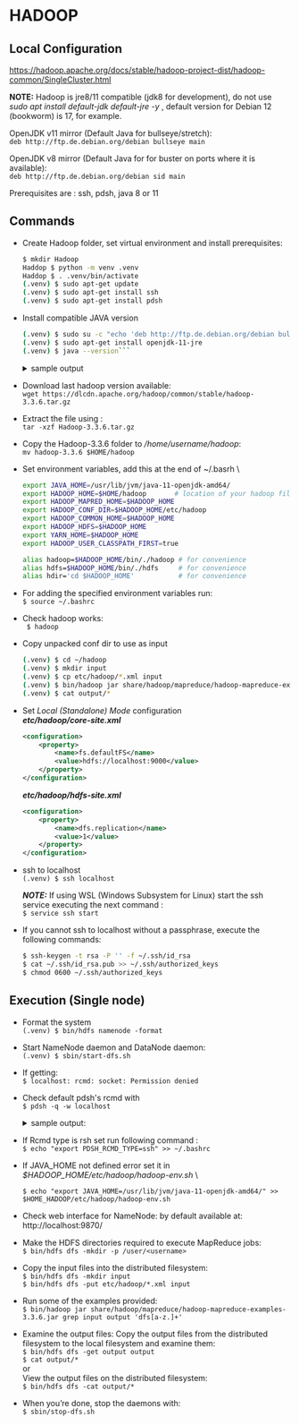 # HADOOP

## Local Configuration
https://hadoop.apache.org/docs/stable/hadoop-project-dist/hadoop-common/SingleCluster.html

**NOTE:** Hadoop is jre8/11 compatible (jdk8 for development), do not use *sudo apt install default-jdk default-jre -y* , default version for Debian 12 (bookworm) is 17, for example.

OpenJDK v11 mirror (Default Java for bullseye/stretch): \
```deb http://ftp.de.debian.org/debian bullseye main```

OpenJDK v8 mirror (Default Java for for buster on ports where it is available): \
```deb http://ftp.de.debian.org/debian sid main```

Prerequisites are : ssh, pdsh, java 8 or 11

## Commands
- Create Hadoop folder, set virtual environment and install prerequisites:
    ```bash
    $ mkdir Hadoop
    Haddop $ python -m venv .venv
    Haddop $ . .venv/bin/activate
    (.venv) $ sudo apt-get update
    (.venv) $ sudo apt-get install ssh
    (.venv) $ sudo apt-get install pdsh
    ```
- Install compatible JAVA version
    ```sh
    (.venv) $ sudo su -c "echo 'deb http://ftp.de.debian.org/debian bullseye main' > /etc/apt/sources.list.d/debian-bullseye.list"
    (.venv) $ sudo apt-get install openjdk-11-jre
    (.venv) $ java --version```
    ```
    <details><summary>sample output</summary>

    ```
    openjdk 11.0.20 2023-07-18
    OpenJDK Runtime Environment (build 11.0.20+8-post-Debian-1deb11u1)
    OpenJDK 64-Bit Server VM (build 11.0.20+8-post-Debian-1deb11u1, mixed mode, sharing)
    ```
    </details>

- Download last hadoop version available: \
```wget https://dlcdn.apache.org/hadoop/common/stable/hadoop-3.3.6.tar.gz```
- Extract the file using : \
```tar -xzf Hadoop-3.3.6.tar.gz```

- Copy the Hadoop-3.3.6 folder to */home/username/hadoop*: \
```mv hadoop-3.3.6 $HOME/hadoop```
- Set environment variables, add this at the end of ~/.basrh \
    ```bash
    export JAVA_HOME=/usr/lib/jvm/java-11-openjdk-amd64/
    export HADOOP_HOME=$HOME/hadoop       # location of your hadoop file directory
    export HADOOP_MAPRED_HOME=$HADOOP_HOME
    export HADOOP_CONF_DIR=$HADOOP_HOME/etc/hadoop
    export HADOOP_COMMON_HOME=$HADOOP_HOME
    export HADOOP_HDFS=$HADOOP_HOME
    export YARN_HOME=$HADOOP_HOME
    export HADOOP_USER_CLASSPATH_FIRST=true

    alias hadoop=$HADOOP_HOME/bin/./hadoop # for convenience
    alias hdfs=$HADOOP_HOME/bin/./hdfs     # for convenience
    alias hdir='cd $HADOOP_HOME'           # for convenience
    ``` 
- For adding the specified environment variables run: \
```$ source ~/.bashrc```
- Check hadoop works: \
``` $ hadoop```
- Copy unpacked conf dir to use as input
    ```bash
    (.venv) $ cd ~/hadoop
    (.venv) $ mkdir input
    (.venv) $ cp etc/hadoop/*.xml input
    (.venv) $ bin/hadoop jar share/hadoop/mapreduce/hadoop-mapreduce-examples-3.3.6.jar grep input output 'dfs[a-z.]+'
    (.venv) $ cat output/*
    ```
- Set *Local (Standalone) Mode* configuration \
    ***etc/hadoop/core-site.xml***
    ```xml
    <configuration>
        <property>
            <name>fs.defaultFS</name>
            <value>hdfs://localhost:9000</value>
        </property>
    </configuration>
    ```
    ***etc/hadoop/hdfs-site.xml***
    ```xml
    <configuration>
        <property>
            <name>dfs.replication</name>
            <value>1</value>
        </property>
    </configuration>
    ```

- ssh to localhost \
```(.venv) $ ssh localhost```

    ***NOTE:*** If using WSL (Windows Subsystem for Linux) start the ssh service executing the next command :\
    ```$ service ssh start```

- If you cannot ssh to localhost without a passphrase, execute the following commands:
    ```sh
    $ ssh-keygen -t rsa -P '' -f ~/.ssh/id_rsa
    $ cat ~/.ssh/id_rsa.pub >> ~/.ssh/authorized_keys
    $ chmod 0600 ~/.ssh/authorized_keys
    ```

## Execution (Single node)
- Format the system \
```(.venv) $ bin/hdfs namenode -format```
- Start NameNode daemon and DataNode daemon: \
```(.venv) $ sbin/start-dfs.sh```
- If getting: \
```$ localhost: rcmd: socket: Permission denied```

- Check default pdsh's rcmd with \
```$ pdsh -q -w localhost```
    <details> <summary>sample output:</summary>

    ```sh
    -- DSH-specific options --
    Separate stderr/stdout  Yes
    Path prepended to cmd   none
    Appended to cmd         none
    Command:                none
    Full program pathname   /usr/bin/pdsh
    Remote program path     /usr/bin/pdsh

    -- Generic options --
    Local username          username
    Local uid               1000
    Remote username         username
    Rcmd type               rsh
    one ^C will kill pdsh   No
    Connect timeout (secs)  10
    Command timeout (secs)  0
    Fanout                  32
    Display hostname labels Yes
    Debugging               No

    -- Target nodes --
    localhost
    ```
    </details>

- If Rcmd type is rsh set run following command : \
```$ echo "export PDSH_RCMD_TYPE=ssh" >> ~/.bashrc```

- If JAVA_HOME not defined error set it in *$HADOOP_HOME/etc/hadoop/hadoop-env.sh* \

    ```$ echo "export JAVA_HOME=/usr/lib/jvm/java-11-openjdk-amd64/" >> $HOME_HADOOP/etc/hadoop/hadoop-env.sh```

- Check web interface for NameNode: by default available at: \
http://localhost:9870/

- Make the HDFS directories required to execute MapReduce jobs: \
```$ bin/hdfs dfs -mkdir -p /user/<username> ```

- Copy the input files into the distributed filesystem: \
    ```$ bin/hdfs dfs -mkdir input``` \
    ```$ bin/hdfs dfs -put etc/hadoop/*.xml input```
- Run some of the examples provided: \
```$ bin/hadoop jar share/hadoop/mapreduce/hadoop-mapreduce-examples-3.3.6.jar grep input output 'dfs[a-z.]+'```
- Examine the output files: Copy the output files from the distributed filesystem to the local filesystem and examine them: \
```$ bin/hdfs dfs -get output output``` \
```$ cat output/*``` \
or \
View the output files on the distributed filesystem: \
 ```$ bin/hdfs dfs -cat output/*```
- When you’re done, stop the daemons with: \
 ```$ sbin/stop-dfs.sh ```